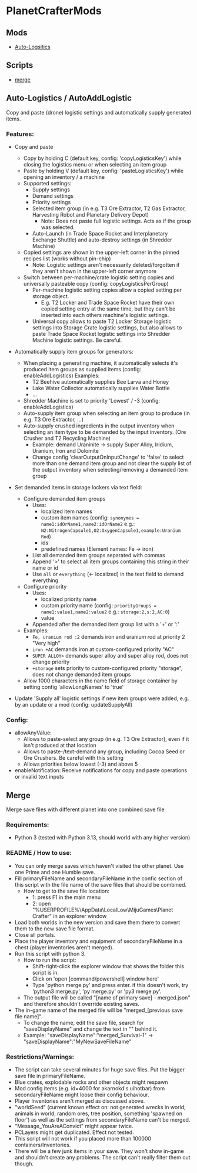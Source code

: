 # PlanetCrafterMods

## Mods
- [Auto-Logsitics](https://github.com/mcnicki2002/PlanetCrafterMods/tree/main?tab=readme-ov-file#auto-logistics--autoaddlogistic)

## Scripts
- [merge](https://github.com/mcnicki2002/PlanetCrafterMods/tree/main?tab=readme-ov-file#merge)

## Auto-Logistics / AutoAddLogistic

Copy and paste (drone) logistic settings and automatically supply generated items.

### Features:
- Copy and paste
  - Copy by holding C (default key, config: 'copyLogisticsKey') while closing the logistics menu or when selecting an item group
  - Paste by holding V (default key, config: 'pasteLogisticsKey') while opening an inventory / a machine
  - Supported settings:
    - Supply settings
    - Demand settings
    - Priority settings
    - Selected item group (in e.g. T3 Ore Extractor, T2 Gas Extractor, Harvesting Robot and Planetary Delivery Depot)
	  - Note: Does not paste full logistic settings. Acts as if the group was selected.
    - Auto-Launch (in Trade Space Rocket and Interplanetary Exchange Shuttle) and auto-destroy settings (in Shredder Machine)
  - Copied settings are shown in the upper-left corner in the pinned recipes list (works without pin-chip)
    - Note: Logistic settings aren't necessarily deleted/forgotten if they aren't shown in the upper-left corner anymore
  - Switch between per-machine/crate logistic setting copies and universally pasteable copy (config: copyLogisticsPerGroup)
    - Per-machine logistic setting copies allow a copied setting per storage object. 
	  - E.g. T2 Locker and Trade Space Rocket have their own copied setting entry at the same time, but they can't be inserted into each others machine's logistic settings.
    - Universal copy allows to paste T2 Locker Storage logistic settings into Storage Crate logistic settings, 
	      but also allows to paste Trade Space Rocket logistic settings into Shredder Machine logistic settings. Be careful.

- Automatically supply item groups for generators:
  - When placing a generating machine, it automatically selects it's produced item groups as supplied items (config: enableAddLogistics)
    Examples:
    - T2 Beehive automatically supplies Bee Larva and Honey
    - Lake Water Collector automatically supplies Water Bottle
    - ...
  - Shredder Machine is set to priority 'Lowest' / -3 (config: enableAddLogistics)
  - Auto-supply item group when selecting an item group to produce (in e.g. T3 Ore Extractor, ...)
  - Auto-supply crushed ingredients in the output inventory when selecting an item type to be demanded by the input inventory. (Ore Crusher and T2 Recycling Machine)
    - Example: demand Uraninite -> supply Super Alloy, Iridium, Uranium, Iron and Dolomite
	- Change config 'clearOutputOnInputChange' to 'false' to select more than one demand item group and not clear the supply list of the output inventory when selecting/removing a demanded item group 

- Set demanded items in storage lockers via text field:
  - Configure demanded item groups
    - Uses:
	  - localized item names
	  - custom item names (config: `synonymes = name1:idOrName1,name2:idOrName2` e.g.: `N2:NitrogenCapsule1,O2:OxygenCapsule1,example:Uranium Rod`)
	  - ids
	  - predefined names (Element names: Fe -> iron)
    - List all demanded item groups separated with commas
	- Append '>' to select all item groups containing this string in their name or id
	- Use `all` or `everything` (<- localized) in the text field to demand everything
  - Configure priority
    - Uses:
	  - localized priority name
	  - custom priority name (config: `priorityGroups = name1:value1,name2:value2` e.g.: `storage:2,s:2,AC:0`)
	  - value
	- Appended after the demanded item group list with a '+' or ':'
  - Examples:
    - `Fe, uranium rod :2` demands iron and uranium rod at priority 2 "Very high"
    - `iron +AC` demands iron at custom-configured priority "AC"
    - `SUPER ALLOY>` demands super alloy and super alloy rod, does not change priority
    - `+storage` sets priority to custom-configured priority "storage", does not change demanded item groups
  - Allow 1000 characters in the name field of storage container by setting config 'allowLongNames' to 'true'
- Update 'Supply all' logistic settings if new item groups were added, e.g. by an update or a mod (config: updateSupplyAll)

### Config:
- allowAnyValue:
  - Allows to paste-select any group (in e.g. T3 Ore Extractor), even if it isn't produced at that location
  - Allows to paste-/text-demand any group, including Cocoa Seed or Ore Crushers. Be careful with this setting
  - Allows priorities below lowest (-3) and above 5
- enableNotification: Receive notifications for copy and paste operations or invalid text inputs

## Merge

Merge save files with different planet into one combined save file

### Requirements:
 - Python 3 (tested with Python 3.13, should world with any higher version)

### README / How to use:
- You can only merge saves which haven't visited the other planet. Use one Prime and one Humble save.
- Fill primaryFileName and secondaryFileName in the confic section of this script with the file name of the save files that should be combined.
  - How to get to the save file location:
    - 1: press F1 in the main menu
    - 2: open "%USERPROFILE%\AppData\LocalLow\MijuGames\Planet Crafter" in an explorer window
- Load both worlds in the new version and save them there to convert them to the new save file format.
- Close all portals.
- Place the player inventory and equipment of secondaryFileName in a chest (player inventories aren't merged).
- Run this script with python 3. 
  - How to run the script: 
    - Shift-right-click the explorer window that shows the folder this script is in. 
    - Click on 'open [command/powershell] window here'
    - Type 'python merge.py' and press enter. if this doesn't work, try 'python3 merge.py', 'py merge.py' or 'py3 merge.py'.
  - The output file will be called "[name of primary save] - merged.json" and therefore shouldn't override existing saves.
- The in-game name of the merged file will be "merged_[previous save file name]". 
  - To change the name, edit the save file, search for "saveDisplayName" and change the text in "" behind it.
  - Example: "saveDisplayName":"merged_Survival-1" -> "saveDisplayName":"MyNewSaveFileName"

### Restrictions/Warnings: 
 - The script can take several minutes for huge save files. Put the bigger save file in primaryFileName.
 - Blue crates, explodable rocks and other objects might respawn
 - Mod config items (e.g. id=4000 for akarnokd's uihotbar) from secondaryFileName might loose their config behaviour.
 - Player Inventories aren't merged as discussed above. 
 - "worldSeed" (current known effect on: not generated wrecks in world, animals in world, random ores, tree position, something 'spawned on floor') 
     as well as the settings from secondaryFileName can't be merged.
 - "Message_YouAreAConvict" might appear twice.
 - PCLayers might get duplicated. Effect not tested.
 - This script will not work if you placed more than 100000 containers/Inventories. 
 - There will be a few junk items in your save. They won't show in-game and shouldn't create any problems. 
       The script can't really filter them out though.
